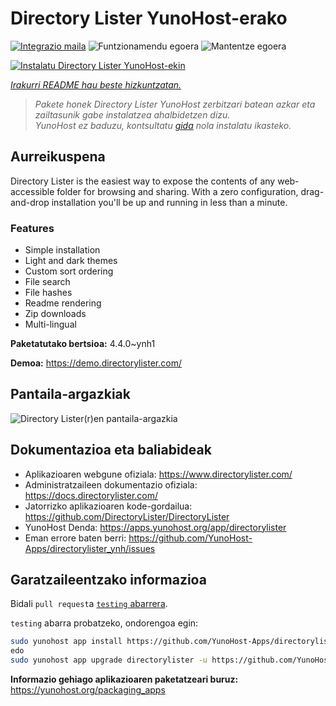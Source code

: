 <!--
Ohart ongi: README hau automatikoki sortu da <https://github.com/YunoHost/apps/tree/master/tools/readme_generator>ri esker
EZ editatu eskuz.
-->

# Directory Lister YunoHost-erako

[![Integrazio maila](https://apps.yunohost.org/badge/integration/directorylister)](https://ci-apps.yunohost.org/ci/apps/directorylister/)
![Funtzionamendu egoera](https://apps.yunohost.org/badge/state/directorylister)
![Mantentze egoera](https://apps.yunohost.org/badge/maintained/directorylister)

[![Instalatu Directory Lister YunoHost-ekin](https://install-app.yunohost.org/install-with-yunohost.svg)](https://install-app.yunohost.org/?app=directorylister)

*[Irakurri README hau beste hizkuntzatan.](./ALL_README.md)*

> *Pakete honek Directory Lister YunoHost zerbitzari batean azkar eta zailtasunik gabe instalatzea ahalbidetzen dizu.*  
> *YunoHost ez baduzu, kontsultatu [gida](https://yunohost.org/install) nola instalatu ikasteko.*

## Aurreikuspena

Directory Lister is the easiest way to expose the contents of any web-accessible folder for browsing and sharing. With a zero configuration, drag-and-drop installation you'll be up and running in less than a minute.

### Features

- Simple installation
- Light and dark themes
- Custom sort ordering
- File search
- File hashes
- Readme rendering
- Zip downloads
- Multi-lingual


**Paketatutako bertsioa:** 4.4.0~ynh1

**Demoa:** <https://demo.directorylister.com/>

## Pantaila-argazkiak

![Directory Lister(r)en pantaila-argazkia](./doc/screenshots/Screenshot.png)

## Dokumentazioa eta baliabideak

- Aplikazioaren webgune ofiziala: <https://www.directorylister.com/>
- Administratzaileen dokumentazio ofiziala: <https://docs.directorylister.com/>
- Jatorrizko aplikazioaren kode-gordailua: <https://github.com/DirectoryLister/DirectoryLister>
- YunoHost Denda: <https://apps.yunohost.org/app/directorylister>
- Eman errore baten berri: <https://github.com/YunoHost-Apps/directorylister_ynh/issues>

## Garatzaileentzako informazioa

Bidali `pull request`a [`testing` abarrera](https://github.com/YunoHost-Apps/directorylister_ynh/tree/testing).

`testing` abarra probatzeko, ondorengoa egin:

```bash
sudo yunohost app install https://github.com/YunoHost-Apps/directorylister_ynh/tree/testing --debug
edo
sudo yunohost app upgrade directorylister -u https://github.com/YunoHost-Apps/directorylister_ynh/tree/testing --debug
```

**Informazio gehiago aplikazioaren paketatzeari buruz:** <https://yunohost.org/packaging_apps>
